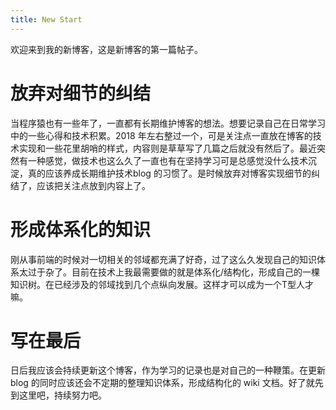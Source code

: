 ```yaml
---
title: New Start
---
```


欢迎来到我的新博客，这是新博客的第一篇帖子。

# 放弃对细节的纠结

当程序猿也有一些年了，一直都有长期维护博客的想法。想要记录自己在日常学习中的一些心得和技术积累。2018 年左右整过一个，可是关注点一直放在博客的技术实现和一些花里胡哨的样式，内容则是草草写了几篇之后就没有然后了。最近突然有一种感觉，做技术也这么久了一直也有在坚持学习可是总感觉没什么技术沉淀，真的应该养成长期维护技术blog 的习惯了。是时候放弃对博客实现细节的纠结了，应该把关注点放到内容上了。

# 形成体系化的知识

刚从事前端的时候对一切相关的邻域都充满了好奇，过了这么久发现自己的知识体系太过于杂了。目前在技术上我最需要做的就是体系化/结构化，形成自己的一棵知识树。在已经涉及的邻域找到几个点纵向发展。这样才可以成为一个T型人才嘛。

# 写在最后

日后我应该会持续更新这个博客，作为学习的记录也是对自己的一种鞭策。在更新 blog 的同时应该还会不定期的整理知识体系，形成结构化的 wiki 文档。好了就先到这里吧，持续努力吧。
